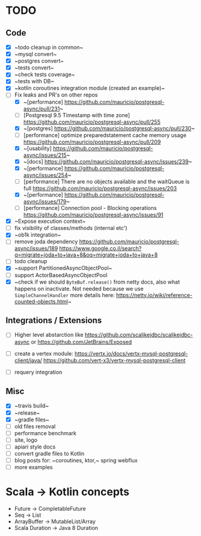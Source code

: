 # TODO

## Code

- [X] ~todo cleanup in common~
- [X] ~mysql convert~
- [X] ~postgres convert~
- [X] ~tests convert~
- [X] ~check tests coverage~
- [X] ~tests with DB~
- [X] ~kotlin coroutines integration module (created an example)~
- [ ] Fix leaks and PR's on other repos
  - [X] ~[performance] https://github.com/mauricio/postgresql-async/pull/231~
  - [ ] [Postgresql 9.5 Timestamp with time zone] https://github.com/mauricio/postgresql-async/pull/255
  - [X] ~[postgres] https://github.com/mauricio/postgresql-async/pull/230~
  - [ ] [performance] optimize preparedstatement cache memory usage https://github.com/mauricio/postgresql-async/pull/209
  - [X] ~[usability] https://github.com/mauricio/postgresql-async/issues/215~
  - [X] ~[docs] https://github.com/mauricio/postgresql-async/issues/239~
  - [X] ~[performance] https://github.com/mauricio/postgresql-async/issues/254~
  - [ ] [performance] There are no objects available and the waitQueue is full https://github.com/mauricio/postgresql-async/issues/203
  - [X] ~[performance] https://github.com/mauricio/postgresql-async/issues/179~
  - [ ] [performance] Connection pool - Blocking operations https://github.com/mauricio/postgresql-async/issues/91
- [X] ~Expose execution context~
- [ ] fix visibility of classes/methods (internal etc')
- [X] ~ob1k integration~
- [ ] remove joda dependency https://github.com/mauricio/postgresql-async/issues/189 https://www.google.co.il/search?q=migrate+joda+to+java+8&oq=migrate+joda+to+java+8
- [ ] todo cleanup
- [X] ~support PartitionedAsyncObjectPool~
- [ ] support ActorBasedAsyncObjectPool
- [X] ~check if we should `ByteBuf.release()` from netty docs, also what happens on inactivate. Not needed because we use `SimpleChannelHandler` more details here: https://netty.io/wiki/reference-counted-objects.html~

## Integrations / Extensions

- [ ] Higher level abstarction like https://github.com/scalikejdbc/scalikejdbc-async or https://github.com/JetBrains/Exposed
- [ ] create a vertex module: https://vertx.io/docs/vertx-mysql-postgresql-client/java/ https://github.com/vert-x3/vertx-mysql-postgresql-client
- [ ] requery integration


## Misc

- [X] ~travis build~
- [X] ~release~
- [X] ~gradle files~
- [ ] old files removal
- [ ] performance benchmark
- [ ] site, logo
- [ ] apiari style docs
- [ ] convert gradle files to Kotlin
- [ ] blog posts for: ~coroutines, ktor,~ spring webflux
- [ ] more examples

# Scala -> Kotlin concepts

* Future -> CompletableFuture
* Seq -> List
* ArrayBuffer -> MutableList/Array
* Scala Duration -> Java 8 Duration
